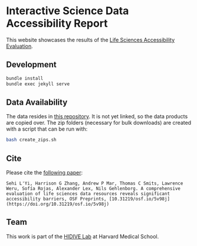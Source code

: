 # Interactive Science Data Accessibility Report

This website showcases the results of the [Life Sciences Accessibility Evaluation](https://github.com/hms-dbmi/life-sciences-a11y-evaluation).

## Development

```sh
bundle install
bundle exec jekyll serve
```

## Data Availability
The data resides in [this repository](https://github.com/hms-dbmi/life-sciences-a11y-evaluation/tree/main/data). It is not yet linked, so the data products are copied over. The zip folders (necessary for bulk downloads) are created with a script that can be run with:

```sh
bash create_zips.sh
```

## Cite

Please cite the [following paper](https://osf.io/5v98j/):

```
Sehi L'Yi, Harrison G Zhang, Andrew P Mar, Thomas C Smits, Lawrence Weru, Sofía Rojas, Alexander Lex, Nils Gehlenborg. A comprehensive evaluation of life sciences data resources reveals significant accessibility barriers, OSF Preprints, [10.31219/osf.io/5v98j](https://doi.org/10.31219/osf.io/5v98j)
```

## Team
This work is part of the [HIDIVE Lab](https://hidivelab.org) at Harvard Medical School.
 
